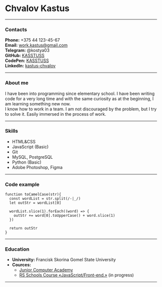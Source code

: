 # Chvalov Kastus

*****

### Contacts

**Phone:** +375 44 123-45-67  
**Email:** work.kastus@gmail.com  
**Telegram:** @kostya03  
**GitHub:** [KASSTUSS](https://github.com/KASSTUSS)  
**CodePen:** [KASSTUSS](https://codepen.io/KASSTUSS)  
**LinkedIn:** [kastus-chvalov](https://www.linkedin.com/in/kastus-chvalov-3255a6269/)  

*****

### About me

I have been into programming since elementary school. I have been writing code for a very long time and with the same curiosity as at the beginning, I am learning something new now.  
I know how to work in a team. I am not discouraged by the problem, but I try to solve it. Easily immersed in the process of work.  

*****

### Skills

* HTML&CSS
* JavaScript (Basic)
* Git
* MySQL, PostgreSQL
* Python (Basic)
* Adobe Photoshop, Figma

*****

### Code example

```
function toCamelCase(str){
  const wordList = str.split(/-|_/)
  let outStr = wordList[0]
  
  wordList.slice(1).forEach((word) => {
    outStr += word[0].toUpperCase() + word.slice(1)
  })
  
  return outStr
}
```

*****

### Education

* **University:** Francisk Skorina Gomel State University
* **Cources:**
    * [Junior Computer Academy](https://gomel.itstep.by/malaya-kompyuternaya-akademiya/)
    * [RS Schools Course «JavaScript/Front-end.»](https://rs.school/js/) (in progress)

*****

